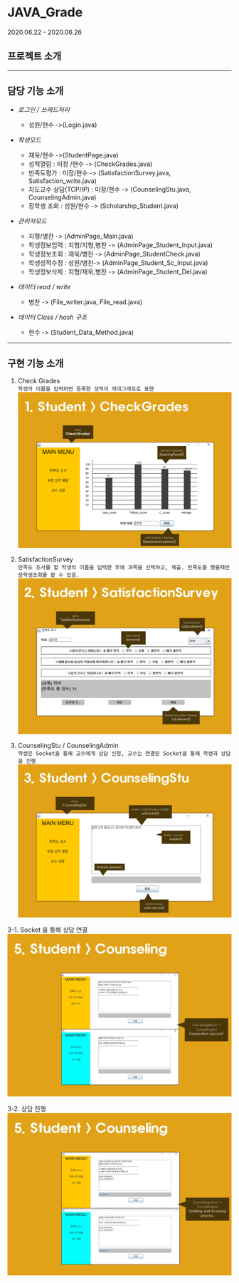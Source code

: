 # JAVA_Grade
2020.06.22 - 2020.06.26


## 프로젝트 소개


----

## 담당 기능 소개
- _로그인 / 쓰레드처리_  
  - 성원/현수 ->(Login.java)

- _학생모드_
  - 재욱/현수 ->(StudentPage.java)
  - 성적열람 : 미정 /현수 -> (CheckGrades.java)
  - 만족도평가 : 미정/현수 -> (SatisfactionSurvey.java, Satisfaction_write.java)
  - 지도교수 상담(TCP/IP) : 미정/현수 -> (CounselingStu.java, CounselingAdmin.java)
  - 장학생 조회 : 성원/현수 -> (Scholarship_Student.java)

- _관리자모드_
  - 지형/병찬 -> (AdminPage_Main.java)
  - 학생정보입력 : 지형/지형,병찬 -> (AdminPage_Student_Input.java)
  - 학생정보조회 : 재욱/병찬 -> (AdminPage_StudentCheck.java)
  - 학생성적수정 :  성원/병찬-> (AdminPage_Student_Sc_Input.java)
  - 학생정보삭제 :  지형/재욱,병찬 -> (AdminPage_Student_Del.java)

- _데이터 read / write_
  - 병찬 -> (File_writer.java, File_read.java)

- _데이터 Class / hash 구조_
  - 현수 -> (Student_Data_Method.java)

----

## 구현 기능 소개

1. Check Grades <br>
`학생의 이름을 입력하면 등록한 성적이 막대그래프로 표현`
![CheckGrades](./기성조_java/img/stu_checkgrade.png)

2. SatisfactionSurvey<br>
`만족도 조사를 할 학생의 이름을 입력한 후에 과목을 선택하고, 제출. 만족도를 했을때만 장학생조회를 할 수 있음.`
![SatisfactionSurvey](./기성조_java/img/stu_statisfactionSurvey.jpg)

3. CounselingStu / CounselingAdmin<br>
`학생은 Socket을 통해 교수에게 상담 신청, 교수는 연결된 Socket을 통해 학생과 상담을 진행`
![CounselingStu/CounselingAdmin](./기성조_java/img/stu_counseling.jpg)

  3-1. Socket 을 통해 상담 연결
   ![Counseling](./기성조_java/img/counseling.jpg)
   
  3-2. 상담 진행
  ![Counseling](./기성조_java/img/counseling2.jpg)
